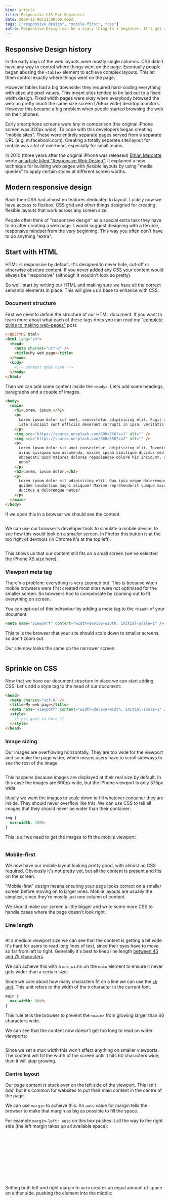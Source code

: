 ```yaml
---
kind: article
title: Responsive CSS For Beginners
date: 2020-12-06T21:00:00.000Z
tags: ["responsive design", "mobile-first", "css"]
intro: Responsive Design can be a scary thing to a beginner. It's got a special name, which makes people think they need to do special things to achieve it. I'm going to explain a bit about how responsive design developed, then demonstrate making a simple web page work on any screen size with very little CSS.
---
```


## Responsive Design history

In the early days of the web layouts were mostly single columns. CSS didn't have any way to control where things went on the page. Eventually people began abusing the `<table>` element to achieve complex layouts. This let them control exactly where things went on the page.

However tables had a big downside: they required hard-coding everything with absolute pixel values. This meant sites tended to be laid out to a fixed width design. Fixed width pages were okay when everybody browsed the web on pretty much the same size screen (768px wide) desktop monitors. However this became a big problem when people started browsing the web on their phones.

Early smartphone screens were _tiny_ in comparison (the original iPhone screen was 320px wide). To cope with this developers began creating "mobile sites". These were entirely separate pages served from a separate URL (e.g. m.facebook.com). Creating a totally separate site/layout for mobile was a lot of overhead, especially for small teams.

In 2010 (three years after the original iPhone was released) [Ethan Marcotte](https://ethanmarcotte.com/) wrote [an article titled "Responsive Web Design"](https://alistapart.com/article/responsive-web-design/). It explained a new technique for building web pages with _flexible_ layouts by using "media queries" to apply certain styles at different screen widths.

## Modern responsive design

Back then CSS had almost no features dedicated to layout. Luckily now we have access to flexbox, CSS grid and other things designed for creating flexible layouts that work across any screen size.

People often think of "responsive design" as a special extra task they have to do after creating a web page. I would suggest designing with a flexible, responsive mindset from the very beginning. This way you often don't have to do anything "extra".

## Start with HTML

HTML is responsive by default. It's designed to never hide, cut-off or otherwise obscure content. If you never added any CSS your content would always be "responsive" (although it wouldn't look so pretty).

So we'll start by writing our HTML and making sure we have all the correct semantic elements in place. This will give us a base to enhance with CSS.

### Document structure

First we need to define the structure of our HTML document. If you want to learn more about what each of these tags does you can read my ["complete guide to making web-pages"](complete-guide-to-making-web-pages) post.

```html
<!DOCTYPE html>
<html lang="en">
  <head>
    <meta charset="utf-8" />
    <title>My web page</title>
  </head>
  <body>
    <!-- content goes here -->
  </body>
</html>
```

Then we can add some content inside the `<body>`. Let's add some headings, paragraphs and a couple of images.

```html
<body>
  <main>
    <h1>Lorem, ipsum.</h1>
    <p>
      Lorem ipsum dolor sit amet, consectetur adipisicing elit. Fugit aliquam
      iste suscipit sunt officiis deserunt corrupti in ipsa, veritatis vitae?
    </p>
    <img src="https://source.unsplash.com/600x350?x=1" alt="" />
    <img src="https://source.unsplash.com/600x350?x=2" alt="" />
    <p>
      Lorem ipsum dolor sit amet consectetur, adipisicing elit. Inventore ab
      alias quisquam nam assumenda, maxime ipsam similique ducimus sed in
      obcaecati quod maiores dolores repudiandae dolore hic incidunt, aliquam
      unde?
    </p>
    <h2>Lorem, ipsum dolor.</h2>
    <p>
      Lorem ipsum dolor sit adipisicing elit. Quo ipsa eaque doloremque, tempora
      quidem laudantium magni aliquam! Maxime reprehenderit cumque maiores
      ducimus a doloremque natus?
    </p>
  </main>
</body>
```

If we open this in a browser we should see the content.

<img src="responsive-css-1.png" alt="">

We can use our browser's developer tools to simulate a mobile device, to see how this would look on a smaller screen. In Firefox this button is at the top right of devtools (in Chrome it's at the top left).

<img src="responsive-css-2.png" alt="">

This shows us that our content still fits on a small screen (we've selected the iPhone XS size here).

### Viewport meta tag

There's a problem: everything is very zoomed out. This is because when mobile browsers were first created most sites were not optimised for the smaller screen. So browsers had to compensate by zooming out to fit everything on screen.

You can opt-out of this behaviour by adding a meta tag to the `<head>` of your document:

```html
<meta name="viewport" content="width=device-width, initial-scale=1" />
```

This tells the browser that your site should scale down to smaller screens, so don't zoom out.

Our site now looks the same on the narrower screen:

<img src="responsive-css-3.png" alt="">

## Sprinkle on CSS

Now that we have our document structure in place we can start adding CSS. Let's add a style tag to the head of our document:

```html
<head>
  <meta charset="utf-8" />
  <title>My web page</title>
  <meta name="viewport" content="width=device-width, initial-scale=1" />
  <style>
    /* css goes in here */
  </style>
</head>
```

### Image sizing

Our images are overflowing horizontally. They are too wide for the viewport and so make the page wider, which means users have to scroll sideways to see the rest of the image.

<img src="responsive-css-4.png" alt="">

This happens because images are displayed at their real size by default. In this case the images are 600px wide, but the iPhone viewport is only 375px wide.

Ideally we want the images to scale down to fill whatever container they are inside. They should never overflow like this. We can use CSS to tell all images that they should never be wider than their container:

```css
img {
  max-width: 100%;
}
```

This is all we need to get the images to fit the mobile viewport:

<img src="responsive-css-5.png" alt="">

### Mobile-first

We now have our mobile layout looking pretty good, with almost no CSS required. Obviously it's not pretty yet, but all the content is present and fits on the screen.

"Mobile-first" design means ensuring your page looks correct on a smaller screen before moving on to larger ones. Mobile layouts are usually the simplest, since they're mostly just one column of content.

We should make our screen a little bigger and write some more CSS to handle cases where the page doesn't look right.

### Line length

<img src="page-too-wide.png" alt="">

At a medium viewport size we can see that the content is getting a bit wide. It's hard for users to read long lines of text, since their eyes have to move so far from left to right. Generally it's best to keep line length [between 45 and 75 characters](https://www.smashingmagazine.com/2014/09/balancing-line-length-font-size-responsive-web-design/).

We can achieve this with a `max-width` on the `main` element to ensure it never gets wider than a certain size.

Since we care about how many characters fit on a line we can use the [`ch` unit](https://developer.mozilla.org/en-US/docs/Learn/CSS/Building_blocks/Values_and_units#Relative_length_units). This unit refers to the width of the `0` character in the current font.

```css
main {
  max-width: 60ch;
}
```

This rule tells the browser to prevent the `<main>` from growing larger than 60 characters wide.

We can see that the content now doesn't get too long to read on wider viewports:

<img src="main-max-width.png" alt="">

Since we set a _max_ width this won't affect anything on smaller viewports. The content will fill the width of the screen until it hits 60 characters wide, then it will stop growing.

### Centre layout

Our page content is stuck over on the left side of the viewport. This isn't _bad_, but it's common for websites to put their main content in the centre of the page.

We can use `margin` to achieve this. An `auto` value for margin tells the browser to make that margin as big as possible to fill the space.

For example `margin-left: auto` on this box pushes it all the way to the right side (the left margin takes up all available space):

<div style="background: var(--bg); border: 2px solid var(--primaryShadow)">
  <div style="width: 150px; height: 150px; background: var(--primary); margin-left: auto"></div>
</div>

Setting both left _and_ right margin to `auto` creates an equal amount of space on either side, pushing the element into the middle:

<div style="background: var(--bg); border: 2px solid var(--primaryShadow)">
  <div style="width: 150px; height: 150px; background: var(--primary); margin-left: auto; margin-right: auto"></div>
</div>

We can use this technique to force our `main` element to always be centred in the page:

```css
main {
  max-width: 60ch;
  margin-left: auto;
  margin-right: auto;
}
```

<img src="main-centre.png" alt="">

## Image layout

Our images are kind of huge on wider viewports. Since they fill the entire 60-character-wide container they end up really tall, which pushes the rest of the content off the screen.

Since we have more space it would be nice to put the images next to each other in a row. We _could_ use a media query for this, which would let us specify some CSS rules that only applied above a certain viewport width.

```css
@media (min-width: 40em) {
  img {
    max-width: 50%;
  }
}
```

This says "when the viewport is above 40em wide (i.e. bigger than a phone) make the images half the width of their container". This works okay, but it requires us to hard-code the viewport size where the images switch.

It would be nicer if we could tell the browser that we want to fit images all in a row, as long as they don't shrink below some minimum size. We can achieve this using CSS grid. First we need to wrap the images in a container element:

```html
<div class="grid">
  <img src="https://..." alt="" />
  <img src="https://..." alt="" />
</div>
```

We set the container's display property to `grid`. This tells it to lay all its children out within a grid that we can specify.

```css
.grid {
  display: grid;
}
```

Then we tell the grid container how many columns it should have. We could hard-code these, e.g.

```css
.grid {
  display: grid;
  grid-template-columns: 1fr 1fr;
}
```

<div style="background: var(--bg); border: 2px solid var(--primaryShadow); display: grid; grid-template-columns: 1fr 1fr; gap: 0.5rem; padding: 0.5rem; color: var(--text-code)">
  <div style="width: 100%; height: 150px; background: var(--primary); margin-left: auto; display: grid; place-content: center">1fr</div>
  <div style="width: 100%; height: 150px; background: var(--primary); margin-left: auto; display: grid; place-content: center">1fr</div>
</div>

This creates two equal size columns, since the `fr` unit means "fraction of the available space". However this only works if there are two images. It also won't work on mobile since the two columns will be too small when the viewport is narrow.

<div style="max-width: 200px; background: var(--bg); border: 2px solid var(--primaryShadow); display: grid; grid-template-columns: 1fr 1fr; gap: 0.5rem; padding: 0.5rem; color: var(--text-code)">
  <div style="width: 100%; height: 150px; background: var(--primary); margin-left: auto; display: grid; place-content: center">1fr</div>
  <div style="width: 100%; height: 150px; background: var(--primary); margin-left: auto; display: grid; place-content: center">1fr</div>
</div>

Ideally our layout should be flexible so we can change the content without it breaking. The `repeat` function lets us create multiple columns of the same size, e.g.

```css
.grid {
  display: grid;
  grid-template-columns: repeat(2, 1fr);
}
```

This reduces the duplication in our code but we still have to hard-code the number of columns. Luckily repeat can take the `auto-fit` keyword instead of a number. This tells the grid to create as many columns of a given size as it can fit. E.g.

```css
.grid {
  grid-template-columns: repeat(auto-fit, 200px);
}
```

However now we must hard-code the _size_ of the columns (since `repeat` needs an absolute value so it knows how many columns it can fit). If we want to automatically add new columns with _flexible_ sizes we must use the `minmax` function. This takes a minimum and maximum size, and picks a value in between.

```css
.grid {
  grid-template-columns: repeat(auto-fit, minmax(200px, 1fr));
}
```

This tells the grid container to create as many columns as it can with a minimum size of 200px. If there are too many children to fit then it will create extra rows for them underneath.

<img src="grid-minmax.png" alt="">

The final step is to add some space between the images. We can create gaps between grid rows/columns:

```css
.grid {
  grid-column-gap: 1rem;
  grid-row-gap: 1rem;
}
```

If the space between columns and rows is the same this can be simplified:

```css
.grid {
  gap: 1rem;
}
```

<img src="grid-gap.png" alt="">

<img src="grid-mobile.png" alt="">

We've achieved a grid layout without even using any media queries. This means it's more flexible and will change fluidly as the viewport size changes. It's always a good idea to constrain your layout based on the size of the _content_, rather than the size of the viewport.

## In summary

We've taken our strong HTML base and built a robust layout that adapts to any screen size with only a few CSS rules. Working "mobile-first", starting with the narrowest size and adding rules as needed when the viewport grows, lets us write relatively simple code to create solid layouts.

Here's the final CSS all together:

```css
img {
  max-width: 100%;
}

main {
  max-width: 60ch;
  margin-left: auto;
  margin-right: auto;
}

.grid {
  grid-column-gap: 1rem;
  grid-row-gap: 1rem;
}
```

This is obviously not _all_ the CSS you'd want on your own page, as you'll have specific elements that need styling differently. This is not meant to be a series of "CSS tricks" you can copy to your own project but instead a _mindset_ you can apply when writing your own layouts.
